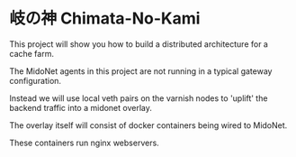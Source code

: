 # 岐の神 Chimata-No-Kami

This project will show you how to build a distributed architecture for a cache farm.

The MidoNet agents in this project are not running in a typical gateway configuration.

Instead we will use local veth pairs on the varnish nodes to 'uplift' the backend traffic into a midonet overlay.

The overlay itself will consist of docker containers being wired to MidoNet.

These containers run nginx webservers.

